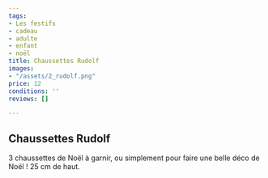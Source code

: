 ```yaml
---
tags:
- Les festifs
- cadeau
- adulte
- enfant
- noël
title: Chaussettes Rudolf
images:
- "/assets/2_rudolf.png"
price: 12
conditions: ''
reviews: []

---
```

## Chaussettes Rudolf

3 chaussettes de Noël à garnir, ou simplement pour faire une belle déco de Noël ! 25 cm de haut.